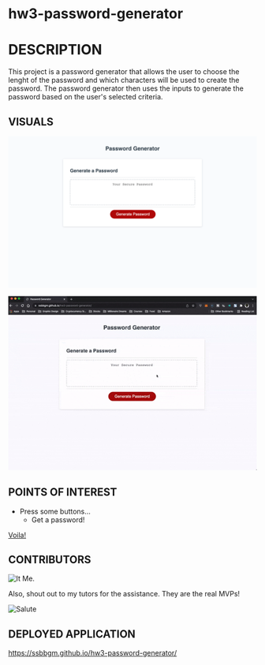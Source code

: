 # hw3-password-generator

# DESCRIPTION

This project is a password generator that allows the user to choose the lenght of the password and which characters will be used to create the password. The password generator then uses the inputs to generate the password based on the user's selected criteria.

## VISUALS


![Project Start Page](./assets/images/passwordgenerator.png)

![Demo of the project.](./assets/images/GIFS/8characterpw.gif)

## POINTS OF INTEREST

* Press some buttons... 
    * Get a password!
    
[Voila!](https://media.giphy.com/media/Ws4gfyK51QwQTYpNCO/giphy.gif) 

## CONTRIBUTORS

![It Me.](https://media.giphy.com/media/1rNXVaP18iF9r58m78/giphy.gif) 

Also, shout out to my tutors for the assistance. They are the real MVPs! 

![Salute](https://media.giphy.com/media/3oeT4JOH1i2Nf7rTmD/giphy.gif)


## DEPLOYED APPLICATION

https://ssbbgm.github.io/hw3-password-generator/